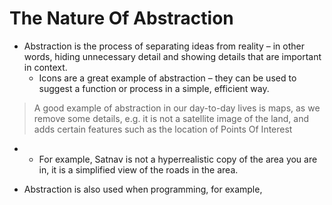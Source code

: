 # The Nature Of Abstraction

- Abstraction is the process of separating ideas from reality – in other words, hiding unnecessary detail and showing details that are important in context.
	- Icons are a great example of abstraction – they can be used to suggest a function or process in a simple, efficient way.

>	A good example of abstraction in our day-to-day lives is maps, as we remove some details, e.g. it is not a satellite image of the land, and adds certain features such as the location of Points Of Interest
- 
	- For example, Satnav is not a hyperrealistic copy of the area you are in, it is a simplified view of the roads in the area.

- Abstraction is also used when programming, for example, 
```


```